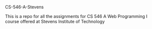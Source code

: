 CS-546-A-Stevens

This is a repo for all the assignments for CS 546 A Web Programming I course offered at Stevens Institute of Technology 
